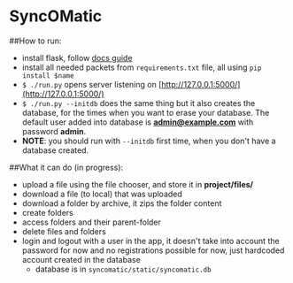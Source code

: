 SyncOMatic
==========

##How to run:

* install flask, follow [docs guide](http://flask.pocoo.org/docs/installation/#installation)
* install all needed packets from `requirements.txt` file, all using `pip install $name`
* `$ ./run.py` opens server listening on [http://127.0.0.1:5000/](http://127.0.0.1:5000/)
* `$ ./run.py --initdb` does the same thing but it also creates the database,
  for the times when you want to erase your database. The default user added into
  database is **admin@example.com** with password **admin**.
* **NOTE**: you should run with `--initdb` first time, when you don't have a
  database created.


##What it can do (in progress):

* upload a file using the file chooser, and store it in **project/files/**
* download a file (to local) that was uploaded
* download a folder by archive, it zips the folder content
* create folders
* access folders and their parent-folder
* delete files and folders
* login and logout with a user in the app, it doesn't take into account the password for now and
  no registrations possible for now, just hardcoded account created in the database
  * database is in `syncomatic/static/syncomatic.db`
